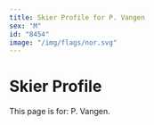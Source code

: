 ```yaml
---
title: Skier Profile for P. Vangen
sex: "M"
id: "8454"
image: "/img/flags/nor.svg" 
---
```


# Skier Profile

This page is for: P. Vangen.
    